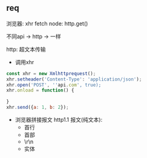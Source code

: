 ## req
浏览器: xhr fetch
node: http.get()

不同api -> http -> 一样

http: 超文本传输

- 调用xhr
```js
const xhr = new Xmlhttprequest();
xhr.setheader('Content-Type': 'application/json');
xhr.open('POST', ''api.com', true);
xhr.onload = function() {
    
}
xhr.send({a: 1, b: 2});
```
- 浏览器拼接报文
    http1.1 报文(纯文本):
    - 首行
    - 首部
    - \r\n
    - 实体